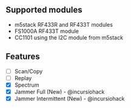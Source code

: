 ## Supported modules

- m5stack RF433R and RF433T modules
- FS1000A RF433T module
- CC1101 using the I2C module from m5stack

## Features
- [ ] Scan/Copy
- [ ] Replay
- [x] Spectrum
- [x] Jammer Full (New) - @incursiohack
- [x] Jammer Intermittent (New) - @incursiohack
